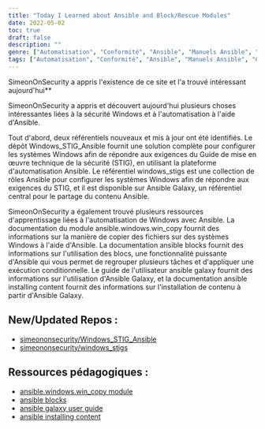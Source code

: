 ```yaml
---
title: "Today I Learned about Ansible and Block/Rescue Modules"
date: 2022-05-02
toc: true
draft: false
description: ""
genre: ["Automatisation", "Conformité", "Ansible", "Manuels Ansible", "Collections Ansible", "Sécurité Windows", "Administration Windows", "Conformité en matière de sécurité", "Automatisation des technologies de l'information", "Gestion de la configuration"]
tags: ["Automatisation", "Conformité", "Ansible", "Manuels Ansible", "Collections Ansible", "GitHub", "Bloc", "Sauvetage", "Toujours", "Sécurité Windows", "Administration Windows", "Exigences de la STIG", "Automatisation de la sécurité", "Gestion de la configuration", "Sécurité informatique", "Modules Ansible", "Windows Automation", "Ansible Galaxy", "Windows STIG", "Outils d'administration Windows", "Guide de mise en œuvre technique de la sécurité", "Contenu Ansible", "Meilleures pratiques en matière de sécurité Windows", "Solutions d'automatisation informatique", "Audit de sécurité", "Configuration du système Windows"]
---
```

 SimeonOnSecurity a appris l'existence de ce site et l'a trouvé intéressant aujourd'hui**

SimeonOnSecurity a appris et découvert aujourd'hui plusieurs choses intéressantes liées à la sécurité Windows et à l'automatisation à l'aide d'Ansible.

Tout d'abord, deux référentiels nouveaux et mis à jour ont été identifiés. Le dépôt Windows_STIG_Ansible fournit une solution complète pour configurer les systèmes Windows afin de répondre aux exigences du Guide de mise en œuvre technique de la sécurité (STIG), en utilisant la plateforme d'automatisation Ansible. Le référentiel windows_stigs est une collection de rôles Ansible pour configurer les systèmes Windows afin de répondre aux exigences du STIG, et il est disponible sur Ansible Galaxy, un référentiel central pour le partage du contenu Ansible.

SimeonOnSecurity a également trouvé plusieurs ressources d'apprentissage liées à l'automatisation de Windows avec Ansible. La documentation du module ansible.windows.win_copy fournit des informations sur la manière de copier des fichiers sur des systèmes Windows à l'aide d'Ansible. La documentation ansible blocks fournit des informations sur l'utilisation des blocs, une fonctionnalité puissante d'Ansible qui vous permet de regrouper plusieurs tâches et d'appliquer une exécution conditionnelle. Le guide de l'utilisateur ansible galaxy fournit des informations sur l'utilisation d'Ansible Galaxy, et la documentation ansible installing content fournit des informations sur l'installation de contenu à partir d'Ansible Galaxy.

## New/Updated Repos :

- [simeononsecurity/Windows_STIG_Ansible](https://github.com/simeononsecurity/Windows_STIG_Ansible)
- [simeononsecurity/windows_stigs](https://galaxy.ansible.com/simeononsecurity/windows_stigs)

## Ressources pédagogiques :
- [ansible.windows.win_copy module](https://docs.ansible.com/ansible/latest/collections/ansible/windows/win_copy_module.html)
- [ansible blocks](https://docs.ansible.com/ansible/latest/user_guide/playbooks_blocks.html)
- [ansible galaxy user guide](https://docs.ansible.com/ansible/latest/galaxy/user_guide.html)
- [ansible installing content](https://galaxy.ansible.com/docs/using/installing.html)